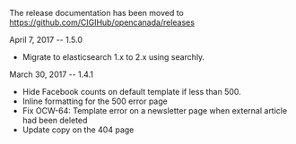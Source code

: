 The release documentation has been moved to https://github.com/CIGIHub/opencanada/releases

April 7, 2017 -- 1.5.0

* Migrate to elasticsearch 1.x to 2.x using searchly.

March 30, 2017 -- 1.4.1

* Hide Facebook counts on default template if less than 500.
* Inline formatting for the 500 error page
* Fix OCW-64: Template error on a newsletter page when external article
  had been deleted
* Update copy on the 404 page
